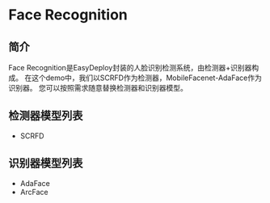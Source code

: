 # Face Recognition

## 简介

Face Recognition是EasyDeploy封装的人脸识别检测系统，由检测器+识别器构成。
在这个demo中，我们以SCRFD作为检测器，MobileFacenet-AdaFace作为识别器。
您可以按照需求随意替换检测器和识别器模型。

## 检测器模型列表

* SCRFD

## 识别器模型列表

* AdaFace
* ArcFace